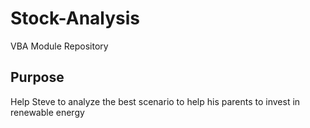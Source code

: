# Stock-Analysis
VBA Module Repository
## Purpose
Help Steve to analyze the best scenario to help his parents to invest in renewable energy 
